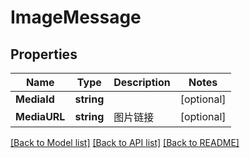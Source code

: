 # ImageMessage

## Properties

Name | Type | Description | Notes
------------ | ------------- | ------------- | -------------
**MediaId** | **string** |  | [optional] 
**MediaURL** | **string** | 图片链接 | [optional] 

[[Back to Model list]](../README.md#documentation-for-models) [[Back to API list]](../README.md#documentation-for-api-endpoints) [[Back to README]](../README.md)


